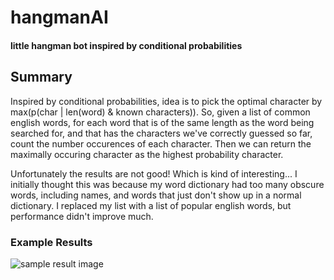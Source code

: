 # hangmanAI
#### little hangman bot inspired by conditional probabilities

## Summary 
Inspired by conditional probabilities, idea is to pick the optimal character by max(p(char | len(word) & known characters)).
So, given a list of common english words, for each word that is of the same length as the word being searched for, and that has the characters we've correctly guessed so far, count the number occurences of each character. Then we can return the maximally occuring character as the highest probability character. 

Unfortunately the results are not good! Which is kind of interesting... I initially thought this was because my word dictionary had too many obscure words, including names, and words that just don't show up in a normal dictionary. I replaced my list with a list of popular english words, but performance didn't improve much. 

### Example Results
![sample result image](https://user-images.githubusercontent.com/26100016/102803121-9decc180-436c-11eb-9aa7-765fc80e8181.png)
